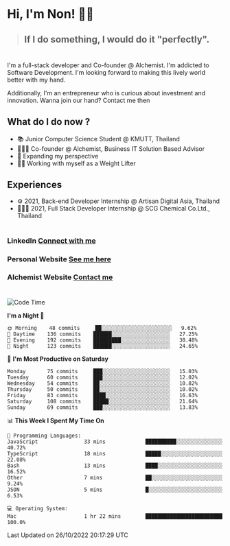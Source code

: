 # Hi, I'm Non! 🖐🏻

> ## If I do something, I would do it "perfectly".

#

I'm a full-stack developer and Co-founder @ Alchemist. I'm addicted to Software Development. I'm looking forward to making this lively world better with my hand.

Additionally, I'm an entrepreneur who is curious about investment and innovation. Wanna join our hand? Contact me then

## What do I do now ?

- 📚 Junior Computer Science Student @ KMUTT, Thailand
- 🧑🏻‍💻 Co-founder @ Alchemist, Business IT Solution Based Advisor
- 🌈 Expanding my perspective
- 🏋🏻 Working with myself as a Weight Lifter

## Experiences

- ⚙️ 2021, Back-end Developer Internship @ Artisan Digital Asia, Thailand
- 🧑🏻‍💻 2021, Full Stack Developer Internship @ SCG Chemical Co.Ltd., Thailand

#

### LinkedIn [Connect with me](https://www.linkedin.com/in/non-nontra/)

### Personal Website [See me here](https://nonnontra.com/)

### Alchemist Website [Contact me](https://alchemist-softwarehouse.co/)

#

<!--START_SECTION:waka-->
![Code Time](http://img.shields.io/badge/Code%20Time-2%2C087%20hrs%2030%20mins-blue)

**I'm a Night 🦉** 

```text
🌞 Morning    48 commits     ██░░░░░░░░░░░░░░░░░░░░░░░   9.62% 
🌆 Daytime    136 commits    ██████░░░░░░░░░░░░░░░░░░░   27.25% 
🌃 Evening    192 commits    █████████░░░░░░░░░░░░░░░░   38.48% 
🌙 Night      123 commits    ██████░░░░░░░░░░░░░░░░░░░   24.65%

```
📅 **I'm Most Productive on Saturday** 

```text
Monday       75 commits     ███░░░░░░░░░░░░░░░░░░░░░░   15.03% 
Tuesday      60 commits     ███░░░░░░░░░░░░░░░░░░░░░░   12.02% 
Wednesday    54 commits     ██░░░░░░░░░░░░░░░░░░░░░░░   10.82% 
Thursday     50 commits     ██░░░░░░░░░░░░░░░░░░░░░░░   10.02% 
Friday       83 commits     ████░░░░░░░░░░░░░░░░░░░░░   16.63% 
Saturday     108 commits    █████░░░░░░░░░░░░░░░░░░░░   21.64% 
Sunday       69 commits     ███░░░░░░░░░░░░░░░░░░░░░░   13.83%

```


📊 **This Week I Spent My Time On** 

```text
💬 Programming Languages: 
JavaScript               33 mins             ██████████░░░░░░░░░░░░░░░   40.72% 
TypeScript               18 mins             █████░░░░░░░░░░░░░░░░░░░░   22.08% 
Bash                     13 mins             ████░░░░░░░░░░░░░░░░░░░░░   16.52% 
Other                    7 mins              ██░░░░░░░░░░░░░░░░░░░░░░░   9.24% 
JSON                     5 mins              █░░░░░░░░░░░░░░░░░░░░░░░░   6.53%

💻 Operating System: 
Mac                      1 hr 22 mins        █████████████████████████   100.0%

```


 Last Updated on 26/10/2022 20:17:29 UTC
<!--END_SECTION:waka-->
